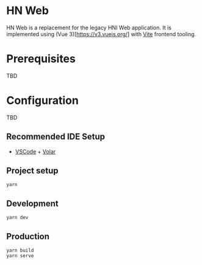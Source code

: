 # HN Web

HN Web is a replacement for the legacy HNI Web application. It is implemented using (Vue 3)[https://v3.vuejs.org/] with [Vite](https://vitejs.dev/) frontend tooling.

# Prerequisites
TBD

# Configuration
TBD

## Recommended IDE Setup

- [VSCode](https://code.visualstudio.com/) + [Volar](https://marketplace.visualstudio.com/items?itemName=johnsoncodehk.volar)

## Project setup
```
yarn
```

## Development
```
yarn dev
```

## Production
```
yarn build
yarn serve
```